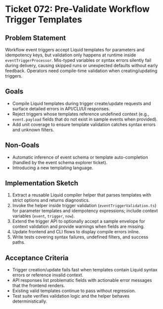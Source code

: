 # Ticket 072: Pre-Validate Workflow Trigger Templates

## Problem Statement
Workflow event triggers accept Liquid templates for parameters and idempotency keys, but validation only happens at runtime inside `eventTriggerProcessor`. Mis-typed variables or syntax errors silently fail during delivery, causing skipped runs or unexpected defaults without early feedback. Operators need compile-time validation when creating/updating triggers.

## Goals
- Compile Liquid templates during trigger create/update requests and surface detailed errors in API/CLI/UI responses.
- Reject triggers whose templates reference undefined context (e.g., `event.payload` fields that do not exist in sample events when provided).
- Add unit coverage to ensure template validation catches syntax errors and unknown filters.

## Non-Goals
- Automatic inference of event schema or template auto-completion (handled by the event schema explorer ticket).
- Introducing a new templating language.

## Implementation Sketch
1. Extract a reusable Liquid compiler helper that parses templates with strict options and returns diagnostics.
2. Invoke the helper inside trigger validation (`eventTriggerValidation.ts`) for parameter templates and idempotency expressions; include context variables (`event`, `trigger`, `now`).
3. Extend the trigger API to optionally accept a sample envelope for context validation and provide warnings when fields are missing.
4. Update frontend and CLI flows to display compile errors inline.
5. Write tests covering syntax failures, undefined filters, and success paths.

## Acceptance Criteria
- Trigger creation/update fails fast when templates contain Liquid syntax errors or reference invalid context.
- API responses list problematic fields with actionable error messages that the frontend renders.
- Existing valid templates continue to pass without regression.
- Test suite verifies validation logic and the helper behaves deterministically.
